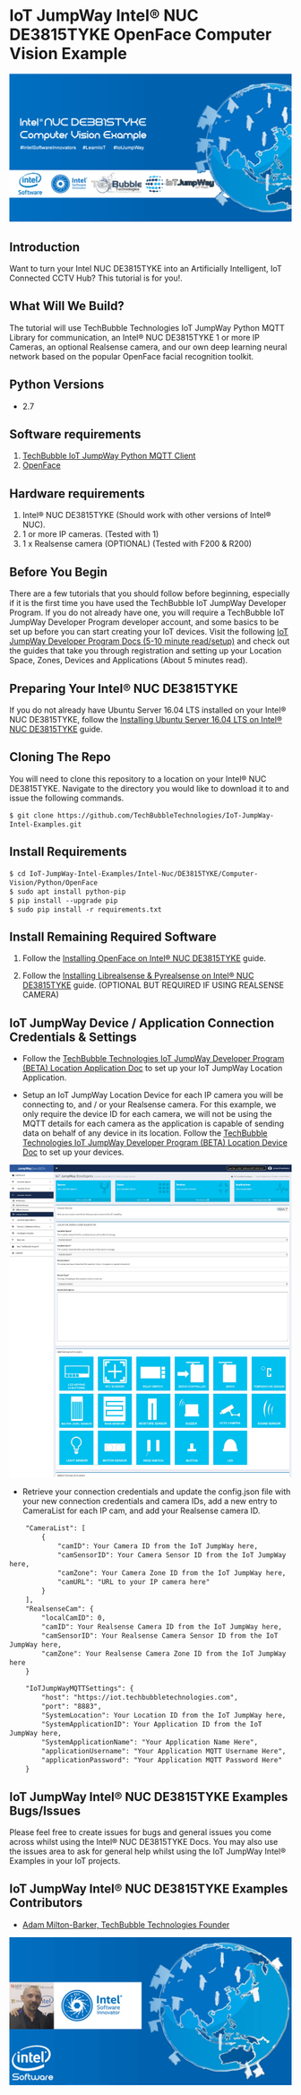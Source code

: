 # IoT JumpWay Intel® NUC DE3815TYKE OpenFace Computer Vision Example

![oT JumpWay Intel® NUC DE3815TYKE OpenFace Computer Vision Example](../../../../../images/NUC-DE3815TYKE/Computer-Vision/OpenFace/Intel-NUC-DE3815TYKE-CV.png)

## Introduction

Want to turn your Intel NUC DE3815TYKE into an Artificially Intelligent, IoT Connected CCTV Hub? This tutorial is for you!.

## What Will We Build?

The tutorial will use TechBubble Technologies IoT JumpWay Python MQTT Library for communication, an Intel® NUC DE3815TYKE 1 or more IP Cameras, an optional Realsense camera, and our own deep learning neural network based on the popular OpenFace facial recognition toolkit.

## Python Versions

- 2.7

## Software requirements

1. [TechBubble IoT JumpWay Python MQTT Client](https://github.com/TechBubbleTechnologies/IoT-JumpWay-Python-MQTT-Clients "TechBubble IoT JumpWay Python MQTT Client")
1. [OpenFace](https://github.com/cmusatyalab/openface "OpenFace")

## Hardware requirements

1. Intel® NUC DE3815TYKE (Should work with other versions of Intel® NUC).
2. 1 or more IP cameras.  (Tested with 1)
3. 1 x Realsense camera (OPTIONAL) (Tested with F200 & R200)

## Before You Begin

There are a few tutorials that you should follow before beginning, especially if it is the first time you have used the TechBubble IoT JumpWay Developer Program. If you do not already have one, you will require a TechBubble IoT JumpWay Developer Program developer account, and some basics to be set up before you can start creating your IoT devices. Visit the following [IoT JumpWay Developer Program Docs (5-10 minute read/setup)](https://github.com/TechBubbleTechnologies/IoT-JumpWay-Docs/ "IoT JumpWay Developer Program Docs (5-10 minute read/setup)") and check out the guides that take you through registration and setting up your Location Space, Zones, Devices and Applications (About 5 minutes read).

## Preparing Your Intel® NUC DE3815TYKE

If you do not already have Ubuntu Server 16.04 LTS installed on your Intel® NUC DE3815TYKE, follow the [Installing Ubuntu Server 16.04 LTS on Intel® NUC DE3815TYKE](https://github.com/TechBubbleTechnologies/IoT-JumpWay-Intel-Examples/blob/master/Intel-Nuc/DE3815TYKE/_DOCS/1-Installing-Ubuntu-Server.md "Installing Ubuntu Server 16.04 LTS on Intel® NUC DE3815TYKE") guide.

## Cloning The Repo

You will need to clone this repository to a location on your Intel® NUC DE3815TYKE. Navigate to the directory you would like to download it to and issue the following commands.

    $ git clone https://github.com/TechBubbleTechnologies/IoT-JumpWay-Intel-Examples.git

## Install Requirements

    $ cd IoT-JumpWay-Intel-Examples/Intel-Nuc/DE3815TYKE/Computer-Vision/Python/OpenFace
    $ sudo apt install python-pip
    $ pip install --upgrade pip
    $ sudo pip install -r requirements.txt

## Install Remaining Required Software

1. Follow the [Installing OpenFace on Intel® NUC DE3815TYKE](https://github.com/TechBubbleTechnologies/IoT-JumpWay-Intel-Examples/blob/master/Intel-Nuc/DE3815TYKE/_DOCS/2-Installing-OpenFace.md "Installing OpenFace on Intel® NUC DE3815TYKE") guide.

2. Follow the [Installing Librealsense & Pyrealsense on Intel® NUC DE3815TYKE](https://github.com/TechBubbleTechnologies/IoT-JumpWay-Intel-Examples/blob/master/Intel-Nuc/DE3815TYKE/_DOCS/3-Installing-Librealsense.md "Installing Librealsense & Pyrealsense on Intel® NUC DE3815TYKE") guide. (OPTIONAL BUT REQUIRED IF USING REALSENSE CAMERA)

## IoT JumpWay Device / Application Connection Credentials & Settings

- Follow the [TechBubble Technologies IoT JumpWay Developer Program (BETA) Location Application Doc](https://github.com/TechBubbleTechnologies/IoT-JumpWay-Docs/blob/master/5-Location-Applications.md "TechBubble Technologies IoT JumpWay Developer Program (BETA) Location Application Doc") to set up your IoT JumpWay Location Application.

- Setup an IoT JumpWay Location Device for each IP camera you will be connecting to, and / or your Realsense camera. For this example, we only require the device ID for each camera, we will not be using the MQTT details for each camera as the application is capable of sending data on behalf of any device in its location. Follow the [TechBubble Technologies IoT JumpWay Developer Program (BETA) Location Device Doc](https://github.com/TechBubbleTechnologies/IoT-JumpWay-Docs/blob/master/4-Location-Devices.md "TechBubble Technologies IoT JumpWay Developer Program (BETA) Location Device Doc") to set up your devices.

![IoT JumpWay Device Creation Docs](../../../../../images/Docs/Device-Creation.jpg)

- Retrieve your connection credentials and update the config.json file with your new connection credentials and camera IDs, add a new entry to CameraList for each IP cam, and add your Realsense camera ID.

```
    "CameraList": [
        {
            "camID": Your Camera ID from the IoT JumpWay here,
            "camSensorID": Your Camera Sensor ID from the IoT JumpWay here,
            "camZone": Your Camera Zone ID from the IoT JumpWay here,
            "camURL": "URL to your IP camera here"
        }
    ],
    "RealsenseCam": {
        "localCamID": 0,
        "camID": Your Realsense Camera ID from the IoT JumpWay here,
        "camSensorID": Your Realsense Camera Sensor ID from the IoT JumpWay here,
        "camZone": Your Realsense Camera Zone ID from the IoT JumpWay here
    }
```

```
	"IoTJumpWayMQTTSettings": {
        "host": "https://iot.techbubbletechnologies.com",
        "port": "8883",
        "SystemLocation": Your Location ID from the IoT JumpWay here,
        "SystemApplicationID": Your Application ID from the IoT JumpWay here,
        "SystemApplicationName": "Your Application Name Here",
        "applicationUsername": "Your Application MQTT Username Here",
        "applicationPassword": "Your Application MQTT Password Here"
    }
```

## IoT JumpWay Intel® NUC DE3815TYKE Examples Bugs/Issues

Please feel free to create issues for bugs and general issues you come across whilst using the Intel® NUC DE3815TYKE Docs. You may also use the issues area to ask for general help whilst using the IoT JumpWay Intel® Examples in your IoT projects.

## IoT JumpWay Intel® NUC DE3815TYKE Examples Contributors

- [Adam Milton-Barker, TechBubble Technologies Founder](https://github.com/AdamMiltonBarker "Adam Milton-Barker, TechBubble Technologies Founder")

![Adam Milton-Barker,  Intel Software Innovator](../../../../../images/main/Intel-Software-Innovator.jpg)